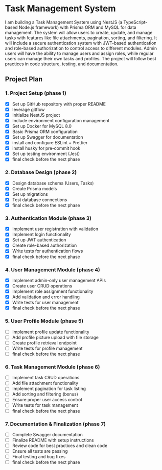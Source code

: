 # Task Management System

I am building a Task Management System using NestJS (a TypeScript-based Node.js framework) with Prisma ORM and MySQL for data management. The system will allow users to create, update, and manage tasks with features like file attachments, pagination, sorting, and filtering. It will include a secure authentication system with JWT-based authentication and role-based authorization to control access to different modules. Admin users will have the ability to manage users and assign roles, while regular users can manage their own tasks and profiles. The project will follow best practices in code structure, testing, and documentation.

## Project Plan

### 1. Project Setup (phase 1)

- [x] Set up GitHub repository with proper README
- [x] leverage gitflow
- [x] Initialize NestJS project
- [x] Include environment configuration management
- [x] Set up Docker for MySQL 8.0
- [x] Basic Prisma ORM configuration
- [x] Set up Swagger for documentation
- [x] install and configure ESLint + Prettier
- [x] install husky for pre-commit hook
- [x] Set up testing environment (Jest)
- [x] final check before the next phase

### 2. Database Design (phase 2)

- [x] Design database schema (Users, Tasks)
- [x] Create Prisma models
- [x] Set up migrations
- [x] Test database connections
- [x] final check before the next phase

### 3. Authentication Module (phase 3)

- [x] Implement user registration with validation
- [x] Implement login functionality
- [x] Set up JWT authentication
- [x] Create role-based authorization
- [x] Write tests for authentication flows
- [x] final check before the next phase

### 4. User Management Module (phase 4)

- [x] Implement admin-only user management APIs
- [x] Create user CRUD operations
- [x] Implement role assignment functionality
- [x] Add validation and error handling
- [x] Write tests for user management
- [x] final check before the next phase

### 5. User Profile Module (phase 5)

- [ ] Implement profile update functionality
- [ ] Add profile picture upload with file storage
- [ ] Create profile retrieval endpoint
- [ ] Write tests for profile management
- [ ] final check before the next phase

### 6. Task Management Module (phase 6)

- [ ] Implement task CRUD operations
- [ ] Add file attachment functionality
- [ ] Implement pagination for task listing
- [ ] Add sorting and filtering (bonus)
- [ ] Ensure proper user access control
- [ ] Write tests for task management
- [ ] final check before the next phase

### 7. Documentation & Finalization (phase 7)

- [ ] Complete Swagger documentation
- [ ] Finalize README with setup instructions
- [ ] Review code for best practices and clean code
- [ ] Ensure all tests are passing
- [ ] Final testing and bug fixes
- [ ] final check before the next phase
